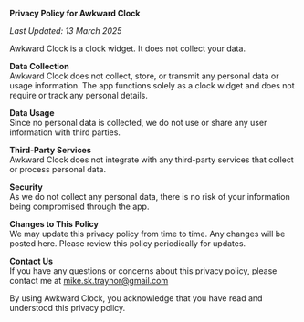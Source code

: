 
**Privacy Policy for Awkward Clock**

_Last Updated: 13 March 2025_

Awkward Clock is a clock widget. It does not collect your data. 

**Data Collection**  
Awkward Clock does not collect, store, or transmit any personal data or usage information. The app functions solely as a clock widget and does not require or track any personal details.

**Data Usage**  
Since no personal data is collected, we do not use or share any user information with third parties.

**Third-Party Services**  
Awkward Clock does not integrate with any third-party services that collect or process personal data.

**Security**  
As we do not collect any personal data, there is no risk of your information being compromised through the app.

**Changes to This Policy**  
We may update this privacy policy from time to time. Any changes will be posted here. Please review this policy periodically for updates.

**Contact Us**  
If you have any questions or concerns about this privacy policy, please contact me at mike.sk.traynor@gmail.com

By using Awkward Clock, you acknowledge that you have read and understood this privacy policy.
